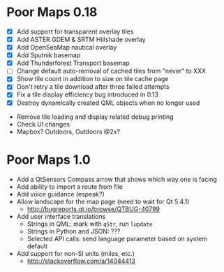 Poor Maps 0.18
==============

 * [X] Add support for transparent overlay tiles
 * [X] Add ASTER GDEM & SRTM Hillshade overlay
 * [X] Add OpenSeaMap nautical overlay
 * [X] Add Sputnik basemap
 * [X] Add Thunderforest Transport basemap
 * [ ] Change default auto-removal of cached tiles from "never" to XXX
 * [X] Show tile count in addition to size on tile cache page
 * [X] Don't retry a tile download after three failed attempts
 * [X] Fix a tile display efficiency bug introduced in 0.13
 * [X] Destroy dynamically created QML objects when no longer used

 * Remove tile loading and display related debug printing
 * Check UI changes
 * Mapbox? Outdoors, Outdoors @2x?

Poor Maps 1.0
=============

 * Add a QtSensors Compass arrow that shows which way one is facing
 * Add ability to import a route from file
 * Add voice guidance (espeak?)
 * Allow landscape for the map page (need to wait for Qt 5.4.1)
   - <http://bugreports.qt.io/browse/QTBUG-40799>
 * Add user interface translations
   - Strings in QML: mark with `qStr`, run `lupdate`
   - Strings in Python and JSON: ???
   - Selected API calls: send language parameter based on system default
 * Add support for non-SI units (miles, etc.)
   - <http://stackoverflow.com/a/14044413>
